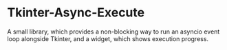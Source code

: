 # Tkinter-Async-Execute
A small library, which provides a non-blocking way to run an asyncio event loop alongside Tkinter, and a widget, which shows execution progress.
